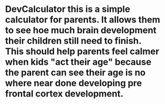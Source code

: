 # DevCalculator this is a simple calculator for parents. It allows them to see hoe much brain development their children still need to finish. This should help parents feel calmer when kids "act their age" because the parent can see their age is no where near done developing pre frontal cortex development. 
